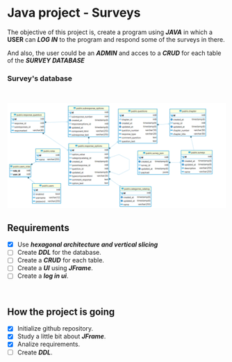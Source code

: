 # Java project - Surveys

The objective of this project is, create a program using ***JAVA*** in which a **USER** can ***LOG IN*** to the program and respond some of the surveys in there. 

And also, the user could be an ***ADMIN*** and acces to a ***CRUD*** for each table of the ***SURVEY DATABASE***  

### Survey's database

<br>

![Relative](/src/main/resources/dbDiagram.png)


## Requirements

* [x] Use ***hexagonal architecture and vertical slicing*** 
* [ ] Create ***DDL*** for the database.
* [ ] Create a ***CRUD*** for each table.
* [ ] Create a ***UI*** using ***JFrame***.
* [ ] Create a ***log in ui***.

<br>

## How the project is going

* [x] Initialize github repository.
* [x] Study a little bit about ***JFrame***.
* [x] Analize requirements.
* [ ] Create ***DDL***. 